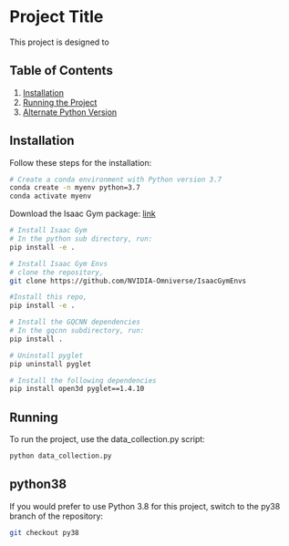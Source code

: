 # Project Title

This project is designed to 

## Table of Contents

1. [Installation](#installation)
2. [Running the Project](#running)
3. [Alternate Python Version](#python38)

## Installation

Follow these steps for the installation:

```bash
# Create a conda environment with Python version 3.7
conda create -n myenv python=3.7
conda activate myenv
```

Download the Isaac Gym package: [link](https://developer.nvidia.com/isaac-gym/download)

```bash
# Install Isaac Gym
# In the python sub directory, run:
pip install -e .

# Install Isaac Gym Envs
# clone the repository,
git clone https://github.com/NVIDIA-Omniverse/IsaacGymEnvs

#Install this repo,
pip install -e .

# Install the GQCNN dependencies
# In the gqcnn subdirectory, run:
pip install .

# Uninstall pyglet
pip uninstall pyglet

# Install the following dependencies
pip install open3d pyglet==1.4.10
```

## Running
To run the project, use the data_collection.py script:
```bash
python data_collection.py
```
## python38
If you would prefer to use Python 3.8 for this project, switch to the py38 branch of the repository:
```bash
git checkout py38
```